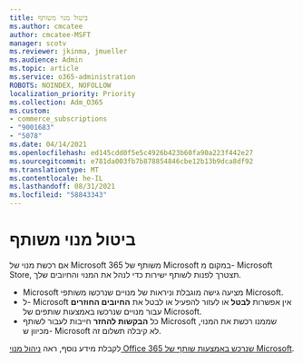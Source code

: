 ```yaml
---
title: ביטול מנוי משותף
ms.author: cmcatee
author: cmcatee-MSFT
manager: scotv
ms.reviewer: jkinma, jmueller
ms.audience: Admin
ms.topic: article
ms.service: o365-administration
ROBOTS: NOINDEX, NOFOLLOW
localization_priority: Priority
ms.collection: Adm_O365
ms.custom:
- commerce_subscriptions
- "9001683"
- "5078"
ms.date: 04/14/2021
ms.openlocfilehash: ed145cdd0f5e5c4926b423b60fa90a223f442e27
ms.sourcegitcommit: e781da003fb7b878854846cbe12b13b9dca8df92
ms.translationtype: MT
ms.contentlocale: he-IL
ms.lasthandoff: 08/31/2021
ms.locfileid: "58843343"
---
```

# <a name="cancel-subscription-from-partner"></a>ביטול מנוי משותף

אם רכשת מנוי של Microsoft 365 משותף של Microsoft במקום מ- Microsoft Store, תצטרך לפנות לשותף ישירות כדי לנהל את המנוי והחיובים שלך.

- Microsoft מציעה גישה מוגבלת וניראות של מנויים שנרכשו משותפי Microsoft. 
- ל- Microsoft אין אפשרות **לבטל** או לעזור להפעיל או לבטל את **החיובים החוזרים** עבור מנויים שנרכשו באמצעות שותפים של Microsoft. 
- כל **הבקשות להחזר** חייבות לעבור לשותף Microsoft שממנו רכשת את המנוי, מכיוון ש- Microsoft לא קיבלה תשלום זה. 

לקבלת מידע נוסף, ראה [ניהול מנוי Office 365 שנרכש באמצעות שותף של Microsoft](https://support.microsoft.com/help/4230739/microsoft-account-manage-office-365-subscription-from-third-party). 
